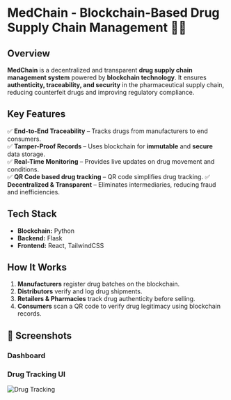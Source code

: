 # **MedChain - Blockchain-Based Drug Supply Chain Management** 💊🔗  

## **Overview**  
**MedChain** is a decentralized and transparent **drug supply chain management system** powered by **blockchain technology**. It ensures **authenticity, traceability, and security** in the pharmaceutical supply chain, reducing counterfeit drugs and improving regulatory compliance.  

## **Key Features**  
✅ **End-to-End Traceability** – Tracks drugs from manufacturers to end consumers.  
✅ **Tamper-Proof Records** – Uses blockchain for **immutable** and **secure** data storage.  
✅ **Real-Time Monitoring** – Provides live updates on drug movement and conditions.  
✅ **QR Code based drug tracking** – QR code simplifies drug tracking.
✅ **Decentralized & Transparent** – Eliminates intermediaries, reducing fraud and inefficiencies.  

## **Tech Stack**  
- **Blockchain:** Python
- **Backend:** Flask  
- **Frontend:** React, TailwindCSS  

## **How It Works**  
1. **Manufacturers** register drug batches on the blockchain.  
2. **Distributors** verify and log drug shipments.  
3. **Retailers & Pharmacies** track drug authenticity before selling.  
4. **Consumers** scan a QR code to verify drug legitimacy using blockchain records.

## 📸 Screenshots  
### Dashboard  


### Drug Tracking UI  
![Drug Tracking](screenshots/tracking.png) 
